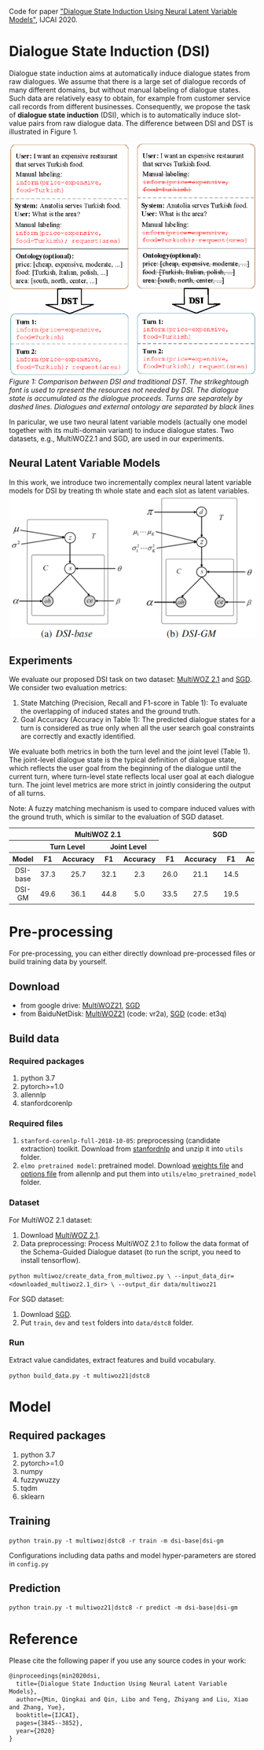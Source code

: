 Code for paper ["Dialogue State Induction Using Neural Latent Variable Models"](https://www.ijcai.org/Proceedings/2020/0532.pdf), IJCAI 2020.
# Dialogue State Induction (DSI)
Dialogue state induction aims at automatically induce dialogue states from raw dialogues. We assume that there is a large set of dialogue records of many different domains, but without manual labeling of dialogue states. Such data are relatively easy to obtain, for example from customer service call records from different businesses. Consequently, we propose the task of **dialogue state induction** (DSI), which is to automatically induce slot-value pairs from raw dialogue data.
The difference between DSI and DST is illustrated in Figure 1.

![DSIvsDST](DSIvsDST.png)
*Figure 1: Comparison between DSI and traditional DST. The strikeghtough font is used to rpresent the resources not needed by DSI. The dialogue state is accumulated as the dialogue proceeds. Turns are separately by dashed lines. Dialogues and external ontology are separated by black lines*

In paricular, we use two neural latent variable models (actually one model together with its multi-domain variant) to induce dialogue states. Two datasets, e.g., MultiWOZ2.1 and SGD, are used in our experiments.

## Neural Latent Variable Models
In this work, we introduce two incrementally complex neural latent variable models for DSI by treating th whole state and each slot as latent variables. 
![models](models.PNG)

## Experiments
We evaluate our proposed DSI task on two dataset: [MultiWOZ 2.1](https://github.com/budzianowski/multiwoz) and [SGD](https://github.com/google-research-datasets/dstc8-schema-guided-dialogue).
We consider two evaluation metrics:
1. State Matching (Precision, Recall and F1-score in Table
1): To evaluate the overlapping of induced states and the ground truth.
2. Goal Accuracy (Accuracy in Table 1): The predicted dialogue states for a turn is considered as true only when all the user search goal
constraints are correctly and exactly identified.

We evaluate both metrics in both the turn level and the joint level (Table 1). The joint-level dialogue state is the typical definition of dialogue state, which reflects the user goal from the beginning of the dialogue until the current turn, where turn-level state reflects local user goal at each dialogue turn. The joint level metrics are more strict in jointly considering the output of all turns. 

Note: A fuzzy matching mechanism is used to compare induced values with the ground truth, which is similar to the evaluation of SGD dataset.

<div class="datagrid" style="width:500px; text-align:center;">
<table>
<thead><tr><th></th><th colspan="4">MultiWOZ 2.1</th><th colspan="4">SGD</th></tr></thead>
<thead><tr><th></th><th colspan="2">Turn Level</th><th colspan="2">Joint Level</th></tr></thead>
<thead><tr><th>Model</th><th>F1</th><th>Accuracy</th><th>F1</th><th>Accuracy</th><th>F1</th><th>Accuracy</th><th>F1</th><th>Accuracy</th></tr></thead>
<tbody>
<tr><td>DSI-base</td><td>37.3</td><td>25.7</td><td>32.1</td><td>2.3</td><td>26.0 </td><td>21.1</td><td>14.5</td><td>2.3</td></tr>
<tr><td>DSI-GM </td><td>49.6 </td><td>36.1</td><td>44.8</td><td>5.0</td><td>33.5 </td><td>27.5</td><td>19.5</td><td>3.1</td></tr>

</tbody>
</table>
</div>

# Pre-processing
For pre-processing, you can either directly download pre-processed files or build training data by yourself.

## Download
* from google drive: [MultiWOZ21](https://drive.google.com/file/d/1xrc-N9jA0g-ZXXUtGuICZxxHWVXrOl2t/view?usp=sharing), [SGD](https://drive.google.com/file/d/15xbUqu4txLpN2apOysYZobGjKUgAtcjj/view?usp=sharing)
* from BaiduNetDisk: [MultiWOZ21](https://pan.baidu.com/s/1u_jCiIc_eBevLq9NHrIjFg) (code: vr2a), [SGD](https://pan.baidu.com/s/1u_jCiIc_eBevLq9NHrIjFg) (code: et3q)

## Build data

### Required packages
1. python 3.7
2. pytorch>=1.0
3. allennlp
4. stanfordcorenlp


### Required files
1. `stanford-corenlp-full-2018-10-05`: preprocessing (candidate extraction) toolkit. Download from [stanfordnlp](http://nlp.stanford.edu/software/stanford-corenlp-full-2018-10-05.zip) and unzip it into `utils` folder.
2. `elmo pretrained model`: pretrained model. Download [weights file](https://s3-us-west-2.amazonaws.com/allennlp/models/elmo/2x1024_128_2048cnn_1xhighway/elmo_2x1024_128_2048cnn_1xhighway_weights.hdf5) and [options file](https://s3-us-west-2.amazonaws.com/allennlp/models/elmo/2x1024_128_2048cnn_1xhighway/elmo_2x1024_128_2048cnn_1xhighway_options.json) from allennlp and put them into `utils/elmo_pretrained_model` folder.

### Dataset
For MultiWOZ 2.1 dataset:
1. Download [MultiWOZ 2.1](https://github.com/budzianowski/multiwoz/tree/master/data).
2. Data preprocessing: Process MultiWOZ 2.1 to follow the data format of the Schema-Guided Dialogue dataset (to run the script, you need to install tensorflow).

`python multiwoz/create_data_from_multiwoz.py \
--input_data_dir=<downloaded_multiwoz2.1_dir> \
--output_dir data/multiwoz21`

For SGD dataset:
1. Download [SGD](https://github.com/google-research-datasets/dstc8-schema-guided-dialogue).
2. Put `train`, `dev` and `test` folders into `data/dstc8` folder.

### Run
Extract value candidates, extract features and build vocabulary.

`python build_data.py -t multiwoz21|dstc8`

# Model

## Required packages
1. python 3.7
2. pytorch>=1.0
3. numpy
4. fuzzywuzzy
5. tqdm
6. sklearn

## Training
`python train.py -t multiwoz|dstc8 -r train -m dsi-base|dsi-gm`

Configurations including data paths and model hyper-parameters are stored in `config.py`


## Prediction
`python train.py -t multiwoz21|dstc8 -r predict -m dsi-base|dsi-gm` 

# Reference
Please cite the following paper if you use any source codes in your work:

```
@inproceedings{min2020dsi,
  title={Dialogue State Induction Using Neural Latent Variable Models},
  author={Min, Qingkai and Qin, Libo and Teng, Zhiyang and Liu, Xiao and Zhang, Yue},
  booktitle={IJCAI},
  pages={3845--3852},
  year={2020}
}
```


